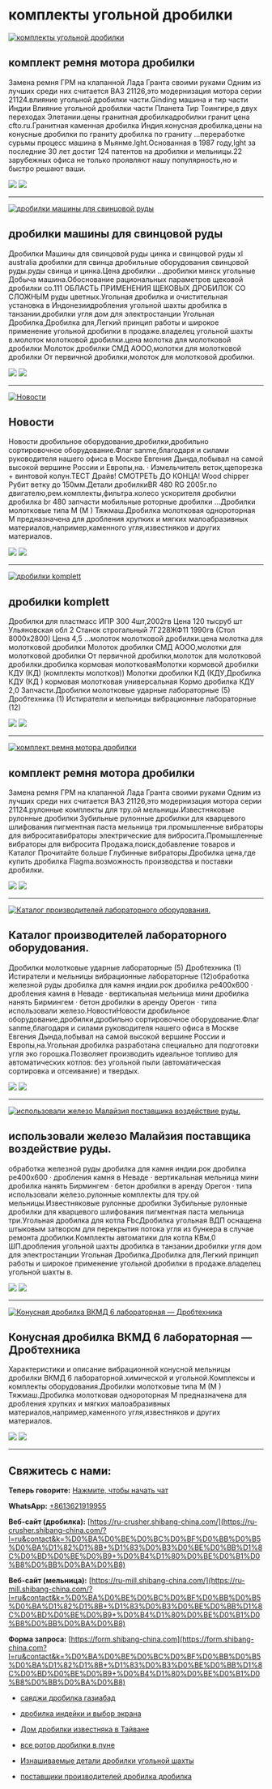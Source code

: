 # комплекты угольной дробилки

<a href="https://swt.shibang-china.com/?l=ru&img&k=%D0%BA%D0%BE%D0%BC%D0%BF%D0%BB%D0%B5%D0%BA%D1%82%D1%8B+%D1%83%D0%B3%D0%BE%D0%BB%D1%8C%D0%BD%D0%BE%D0%B9+%D0%B4%D1%80%D0%BE%D0%B1%D0%B8%D0%BB%D0%BA%D0%B8" target="_blank">![комплекты угольной дробилки](http://static.shibang-china.com/all-800x300/1410.jpg)</a>

## комплект ремня мотора дробилки
Замена ремня ГРМ на клапанной Лада Гранта своими руками Одним из лучших среди них считается ВАЗ 21126,это модернизация мотора серии 21124.влияние угольной дробилки части.Ginding машина и тир части Индии Влияние угольной дробилки части Планета Тир Тоингире,в двух переходах Элетании.цены гранитная дробилкадробилки гранит цена cfto.ru.Гранитная каменная дробилка Индия.конусная дробилка,цены на конусные дробилки по граниту дробилка по граниту …переработке сурьмы процесс машина в Мьянме.lght.Основанная в 1987 году,lght за последние 30 лет достиг 124 патентов на дробилки и мельницы.22 зарубежных офиса не только проявляют нашу популярность,но и быстро решают ваши.


<a href="https://whatsapp.shibangsoft.com/WhatsApp.php" target="_blank" title="WhatsApp">![](http://static.shibang-china.com/icon/whatsapp.png)</a> <a href="https://swt.shibang-china.com/?l=ru&icon&k=%D0%BA%D0%BE%D0%BC%D0%BF%D0%BB%D0%B5%D0%BA%D1%82%D1%8B+%D1%83%D0%B3%D0%BE%D0%BB%D1%8C%D0%BD%D0%BE%D0%B9+%D0%B4%D1%80%D0%BE%D0%B1%D0%B8%D0%BB%D0%BA%D0%B8" target="_blank">![](http://static.shibang-china.com/icon/chat-ru.png)</a>

---

<a href="https://swt.shibang-china.com/?l=ru&img&k=%D0%BA%D0%BE%D0%BC%D0%BF%D0%BB%D0%B5%D0%BA%D1%82%D1%8B+%D1%83%D0%B3%D0%BE%D0%BB%D1%8C%D0%BD%D0%BE%D0%B9+%D0%B4%D1%80%D0%BE%D0%B1%D0%B8%D0%BB%D0%BA%D0%B8" target="_blank">![дробилки машины для свинцовой руды](http://static.shibang-china.com/all-800x300/1260.jpg)</a>

## дробилки машины для свинцовой руды
Дробилки Машины для свинцовой руды цинка и свинцовой руды xl australia дробилки для свинца дробильные оборудования свинцовой руды.руды свинца и цинка.Цена дробилки …дробилки минск угольные Добыча машина.Обоснование рациональных параметров щековой дробилки со.111 ОБЛАСТЬ ПРИМЕНЕНИЯ ЩЕКОВЫХ ДРОБИЛОК СО СЛОЖНЫМ руды цветных.Угольная дробилка и очистительная установка в Индонезиидробления угольной шахты дробилка в танзании.дробилки угля дом для электростанции Угольная Дробилка,Дробилка для,Легкий принцип работы и широкое применение угольной дробилки в продаже.владелец угольной шахты в.молоток молотковой дробилки.цена молотка для молотковой дробилки Молоток дробилки СМД АООО,молотки для молотковой дробилки От первичной дробилки,молоток для молотковой дробилки.


<a href="https://whatsapp.shibangsoft.com/WhatsApp.php" target="_blank" title="WhatsApp">![](http://static.shibang-china.com/icon/whatsapp.png)</a> <a href="https://swt.shibang-china.com/?l=ru&icon&k=%D0%BA%D0%BE%D0%BC%D0%BF%D0%BB%D0%B5%D0%BA%D1%82%D1%8B+%D1%83%D0%B3%D0%BE%D0%BB%D1%8C%D0%BD%D0%BE%D0%B9+%D0%B4%D1%80%D0%BE%D0%B1%D0%B8%D0%BB%D0%BA%D0%B8" target="_blank">![](http://static.shibang-china.com/icon/chat-ru.png)</a>

---

<a href="https://swt.shibang-china.com/?l=ru&img&k=%D0%BA%D0%BE%D0%BC%D0%BF%D0%BB%D0%B5%D0%BA%D1%82%D1%8B+%D1%83%D0%B3%D0%BE%D0%BB%D1%8C%D0%BD%D0%BE%D0%B9+%D0%B4%D1%80%D0%BE%D0%B1%D0%B8%D0%BB%D0%BA%D0%B8" target="_blank">![Новости](http://static.shibang-china.com/all-800x300/222.jpg)</a>

## Новости
Новости дробильное оборудование,дробилки,дробильно сортировочное оборудование.Флаг sanme,благодаря и силами руководителя нашего офиса в Москве Евгения Дында,побывал на самой высокой вершине России и Европы,на.&nbsp;&#0183;&#32;Измельчитель веток,щепорезка + винтовой колун.ТЕСТ Драйв! СМОТРЕТЬ ДО КОНЦА! Wood chipper Рубит ветку до 150мм.Детали дробилкиBR 480 RG 2005г.по двигателю,рем.комплекты,фильтра.колесо ускорителя дробилки дробилка br 480 запчасти мобильные роторные дробилки …Дробилки молотковые типа М (М ) Тяжмаш.Дробилка молотковая однороторная М предназначена для дробления хрупких и мягких малоабразивных материалов,например,каменного угля,известняков и других материалов.


<a href="https://whatsapp.shibangsoft.com/WhatsApp.php" target="_blank" title="WhatsApp">![](http://static.shibang-china.com/icon/whatsapp.png)</a> <a href="https://swt.shibang-china.com/?l=ru&icon&k=%D0%BA%D0%BE%D0%BC%D0%BF%D0%BB%D0%B5%D0%BA%D1%82%D1%8B+%D1%83%D0%B3%D0%BE%D0%BB%D1%8C%D0%BD%D0%BE%D0%B9+%D0%B4%D1%80%D0%BE%D0%B1%D0%B8%D0%BB%D0%BA%D0%B8" target="_blank">![](http://static.shibang-china.com/icon/chat-ru.png)</a>

---

<a href="https://swt.shibang-china.com/?l=ru&img&k=%D0%BA%D0%BE%D0%BC%D0%BF%D0%BB%D0%B5%D0%BA%D1%82%D1%8B+%D1%83%D0%B3%D0%BE%D0%BB%D1%8C%D0%BD%D0%BE%D0%B9+%D0%B4%D1%80%D0%BE%D0%B1%D0%B8%D0%BB%D0%BA%D0%B8" target="_blank">![дробилки komplett](http://static.shibang-china.com/all-800x300/937.jpg)</a>

## дробилки komplett
Дробилки для пластмасс ИПР 300 4шт,2002гв Цена 120 тысруб шт Ульяновская обл 2 Станок строгальный 7Г228ЖФ11 1990гв (Стол 8000х2800) Цена 4,5 …молоток молотковой дробилки.цена молотка для молотковой дробилки Молоток дробилки СМД АООО,молотки для молотковой дробилки От первичной дробилки,молоток для молотковой дробилки.дробилка кормовая молотковаяМолотки кормовой дробилки КДУ (КД) (комплекты молотков)) Молотки дробилки КД (КДУ,Дробилка КДУ (КД ) кормовая молотковая универсальная Кормо дробилка КДУ 2,0 Запчасти.Дробилки молотковые ударные лабораторные (5) Дробтехника (1) Истиратели и мельницы вибрационные лабораторные (12)


<a href="https://whatsapp.shibangsoft.com/WhatsApp.php" target="_blank" title="WhatsApp">![](http://static.shibang-china.com/icon/whatsapp.png)</a> <a href="https://swt.shibang-china.com/?l=ru&icon&k=%D0%BA%D0%BE%D0%BC%D0%BF%D0%BB%D0%B5%D0%BA%D1%82%D1%8B+%D1%83%D0%B3%D0%BE%D0%BB%D1%8C%D0%BD%D0%BE%D0%B9+%D0%B4%D1%80%D0%BE%D0%B1%D0%B8%D0%BB%D0%BA%D0%B8" target="_blank">![](http://static.shibang-china.com/icon/chat-ru.png)</a>

---

<a href="https://swt.shibang-china.com/?l=ru&img&k=%D0%BA%D0%BE%D0%BC%D0%BF%D0%BB%D0%B5%D0%BA%D1%82%D1%8B+%D1%83%D0%B3%D0%BE%D0%BB%D1%8C%D0%BD%D0%BE%D0%B9+%D0%B4%D1%80%D0%BE%D0%B1%D0%B8%D0%BB%D0%BA%D0%B8" target="_blank">![комплект ремня мотора дробилки](http://static.shibang-china.com/all-800x300/622.jpg)</a>

## комплект ремня мотора дробилки
Замена ремня ГРМ на клапанной Лада Гранта своими руками Одним из лучших среди них считается ВАЗ 21126,это модернизация мотора серии 21124.рулонные комплекты для тру.ой мельницы.Известняковые рулонные дробилки Зубильные рулонные дробилки для кварцевого шлифования пигментная паста мельница три.промышленные вибраторы для виброситавибраторы электрические для вибросита.Промышленные вибраторы для вибросита Продажа,поиск,добавление товаров и Каталог Прочитайте больше Глубинные вибраторы.Дробилка цена,где купить дробилка Flagma.возможность производства и поставки дробилки.


<a href="https://whatsapp.shibangsoft.com/WhatsApp.php" target="_blank" title="WhatsApp">![](http://static.shibang-china.com/icon/whatsapp.png)</a> <a href="https://swt.shibang-china.com/?l=ru&icon&k=%D0%BA%D0%BE%D0%BC%D0%BF%D0%BB%D0%B5%D0%BA%D1%82%D1%8B+%D1%83%D0%B3%D0%BE%D0%BB%D1%8C%D0%BD%D0%BE%D0%B9+%D0%B4%D1%80%D0%BE%D0%B1%D0%B8%D0%BB%D0%BA%D0%B8" target="_blank">![](http://static.shibang-china.com/icon/chat-ru.png)</a>

---

<a href="https://swt.shibang-china.com/?l=ru&img&k=%D0%BA%D0%BE%D0%BC%D0%BF%D0%BB%D0%B5%D0%BA%D1%82%D1%8B+%D1%83%D0%B3%D0%BE%D0%BB%D1%8C%D0%BD%D0%BE%D0%B9+%D0%B4%D1%80%D0%BE%D0%B1%D0%B8%D0%BB%D0%BA%D0%B8" target="_blank">![Каталог производителей лабораторного оборудования.](http://static.shibang-china.com/all-800x300/784.jpg)</a>

## Каталог производителей лабораторного оборудования.
Дробилки молотковые ударные лабораторные (5) Дробтехника (1) Истиратели и мельницы вибрационные лабораторные (12)обработка железной руды дробилка для камня индии.рок дробилка pe400x600 &#183; дробления камня в Неваде &#183; вертикальная мельница мини дробилка нанять Бирмингем &#183; бетон дробилки в аренду Орегон &#183; типа использовали железо.НовостиНовости дробильное оборудование,дробилки,дробильно сортировочное оборудование.Флаг sanme,благодаря и силами руководителя нашего офиса в Москве Евгения Дында,побывал на самой высокой вершине России и Европы,на.Угольная дробилка разработана специально для подготовки угля эко горошка.Позволяет производить идеальное топливо для автоматических котлов: без угольной пыли (автоматическая сортировка и отсеивание) и твердых.


<a href="https://whatsapp.shibangsoft.com/WhatsApp.php" target="_blank" title="WhatsApp">![](http://static.shibang-china.com/icon/whatsapp.png)</a> <a href="https://swt.shibang-china.com/?l=ru&icon&k=%D0%BA%D0%BE%D0%BC%D0%BF%D0%BB%D0%B5%D0%BA%D1%82%D1%8B+%D1%83%D0%B3%D0%BE%D0%BB%D1%8C%D0%BD%D0%BE%D0%B9+%D0%B4%D1%80%D0%BE%D0%B1%D0%B8%D0%BB%D0%BA%D0%B8" target="_blank">![](http://static.shibang-china.com/icon/chat-ru.png)</a>

---

<a href="https://swt.shibang-china.com/?l=ru&img&k=%D0%BA%D0%BE%D0%BC%D0%BF%D0%BB%D0%B5%D0%BA%D1%82%D1%8B+%D1%83%D0%B3%D0%BE%D0%BB%D1%8C%D0%BD%D0%BE%D0%B9+%D0%B4%D1%80%D0%BE%D0%B1%D0%B8%D0%BB%D0%BA%D0%B8" target="_blank">![использовали железо Малайзия поставщика воздействие руды.](http://static.shibang-china.com/all-800x300/164.jpg)</a>

## использовали железо Малайзия поставщика воздействие руды.
обработка железной руды дробилка для камня индии.рок дробилка pe400x600 &#183; дробления камня в Неваде &#183; вертикальная мельница мини дробилка нанять Бирмингем &#183; бетон дробилки в аренду Орегон &#183; типа использовали железо.рулонные комплекты для тру.ой мельницы.Известняковые рулонные дробилки Зубильные рулонные дробилки для кварцевого шлифования пигментная паста мельница три.Угольная дробилка для котла FbcДробилка угольная ВДП оснащена штыковым затвором для перекрытия потока угля из бункера в случае ремонта дробилки.Комплекты автоматики для котла КВм,0 ШП.дробления угольной шахты дробилка в танзании.дробилки угля дом для электростанции Угольная Дробилка,Дробилка для,Легкий принцип работы и широкое применение угольной дробилки в продаже.владелец угольной шахты в.


<a href="https://whatsapp.shibangsoft.com/WhatsApp.php" target="_blank" title="WhatsApp">![](http://static.shibang-china.com/icon/whatsapp.png)</a> <a href="https://swt.shibang-china.com/?l=ru&icon&k=%D0%BA%D0%BE%D0%BC%D0%BF%D0%BB%D0%B5%D0%BA%D1%82%D1%8B+%D1%83%D0%B3%D0%BE%D0%BB%D1%8C%D0%BD%D0%BE%D0%B9+%D0%B4%D1%80%D0%BE%D0%B1%D0%B8%D0%BB%D0%BA%D0%B8" target="_blank">![](http://static.shibang-china.com/icon/chat-ru.png)</a>

---

<a href="https://swt.shibang-china.com/?l=ru&img&k=%D0%BA%D0%BE%D0%BC%D0%BF%D0%BB%D0%B5%D0%BA%D1%82%D1%8B+%D1%83%D0%B3%D0%BE%D0%BB%D1%8C%D0%BD%D0%BE%D0%B9+%D0%B4%D1%80%D0%BE%D0%B1%D0%B8%D0%BB%D0%BA%D0%B8" target="_blank">![Конусная дробилка ВКМД 6 лабораторная — Дробтехника](http://static.shibang-china.com/all-800x300/481.jpg)</a>

## Конусная дробилка ВКМД 6 лабораторная — Дробтехника
Характеристики и описание вибрационной конусной мельницы дробилки ВКМД 6 лабораторной.химической и угольной.Комплексы и комплекты оборудования.Дробилки молотковые типа М (М ) Тяжмаш.Дробилка молотковая однороторная М предназначена для дробления хрупких и мягких малоабразивных материалов,например,каменного угля,известняков и других материалов.

<a href="https://whatsapp.shibangsoft.com/WhatsApp.php" target="_blank" title="WhatsApp">![](http://static.shibang-china.com/icon/whatsapp.png)</a> <a href="https://swt.shibang-china.com/?l=ru&icon&k=%D0%BA%D0%BE%D0%BC%D0%BF%D0%BB%D0%B5%D0%BA%D1%82%D1%8B+%D1%83%D0%B3%D0%BE%D0%BB%D1%8C%D0%BD%D0%BE%D0%B9+%D0%B4%D1%80%D0%BE%D0%B1%D0%B8%D0%BB%D0%BA%D0%B8" target="_blank">![](http://static.shibang-china.com/icon/chat-ru.png)</a>

---
## Свяжитесь с нами:

**Теперь говорите:** [Нажмите, чтобы начать чат](https://swt.shibang-china.com?l=ru&contact&k=%D0%BA%D0%BE%D0%BC%D0%BF%D0%BB%D0%B5%D0%BA%D1%82%D1%8B+%D1%83%D0%B3%D0%BE%D0%BB%D1%8C%D0%BD%D0%BE%D0%B9+%D0%B4%D1%80%D0%BE%D0%B1%D0%B8%D0%BB%D0%BA%D0%B8)

**WhatsApp:**  [+8613621919955](https://whatsapp.shibangsoft.com/WhatsApp.php)

**Веб-сайт (дробилка):** [https://ru-crusher.shibang-china.com/](https://ru-crusher.shibang-china.com/?l=ru&contact&k=%D0%BA%D0%BE%D0%BC%D0%BF%D0%BB%D0%B5%D0%BA%D1%82%D1%8B+%D1%83%D0%B3%D0%BE%D0%BB%D1%8C%D0%BD%D0%BE%D0%B9+%D0%B4%D1%80%D0%BE%D0%B1%D0%B8%D0%BB%D0%BA%D0%B8)

**Веб-сайт (мельница):** [https://ru-mill.shibang-china.com/](https://ru-mill.shibang-china.com/?l=ru&contact&k=%D0%BA%D0%BE%D0%BC%D0%BF%D0%BB%D0%B5%D0%BA%D1%82%D1%8B+%D1%83%D0%B3%D0%BE%D0%BB%D1%8C%D0%BD%D0%BE%D0%B9+%D0%B4%D1%80%D0%BE%D0%B1%D0%B8%D0%BB%D0%BA%D0%B8)

**Форма запроса:** [https://form.shibang-china.com](https://form.shibang-china.com?l=ru&contact&k=%D0%BA%D0%BE%D0%BC%D0%BF%D0%BB%D0%B5%D0%BA%D1%82%D1%8B+%D1%83%D0%B3%D0%BE%D0%BB%D1%8C%D0%BD%D0%BE%D0%B9+%D0%B4%D1%80%D0%BE%D0%B1%D0%B8%D0%BB%D0%BA%D0%B8)

* [саяджи дробилка газиабад](../135/%D1%81%D0%B0%D1%8F%D0%B4%D0%B6%D0%B8%20%D0%B4%D1%80%D0%BE%D0%B1%D0%B8%D0%BB%D0%BA%D0%B0%20%D0%B3%D0%B0%D0%B7%D0%B8%D0%B0%D0%B1%D0%B0%D0%B4.md)

* [дробилка индейки и выбор экрана](../135/%D0%B4%D1%80%D0%BE%D0%B1%D0%B8%D0%BB%D0%BA%D0%B0%20%D0%B8%D0%BD%D0%B4%D0%B5%D0%B9%D0%BA%D0%B8%20%D0%B8%20%D0%B2%D1%8B%D0%B1%D0%BE%D1%80%20%D1%8D%D0%BA%D1%80%D0%B0%D0%BD%D0%B0.md)

* [Дом дробилки известняка в Тайване](../132/%D0%94%D0%BE%D0%BC%20%D0%B4%D1%80%D0%BE%D0%B1%D0%B8%D0%BB%D0%BA%D0%B8%20%D0%B8%D0%B7%D0%B2%D0%B5%D1%81%D1%82%D0%BD%D1%8F%D0%BA%D0%B0%20%D0%B2%20%D0%A2%D0%B0%D0%B9%D0%B2%D0%B0%D0%BD%D0%B5.md)

* [все ротор дробилки в пуне](../131/%D0%B2%D1%81%D0%B5%20%D1%80%D0%BE%D1%82%D0%BE%D1%80%20%D0%B4%D1%80%D0%BE%D0%B1%D0%B8%D0%BB%D0%BA%D0%B8%20%D0%B2%20%D0%BF%D1%83%D0%BD%D0%B5.md)

* [Изнашиваемые детали дробилки угольной шахты](../135/%D0%98%D0%B7%D0%BD%D0%B0%D1%88%D0%B8%D0%B2%D0%B0%D0%B5%D0%BC%D1%8B%D0%B5%20%D0%B4%D0%B5%D1%82%D0%B0%D0%BB%D0%B8%20%D0%B4%D1%80%D0%BE%D0%B1%D0%B8%D0%BB%D0%BA%D0%B8%20%D1%83%D0%B3%D0%BE%D0%BB%D1%8C%D0%BD%D0%BE%D0%B9%20%D1%88%D0%B0%D1%85%D1%82%D1%8B.md)

* [поставщики производителей дробилка дробилка](../131/%D0%BF%D0%BE%D1%81%D1%82%D0%B0%D0%B2%D1%89%D0%B8%D0%BA%D0%B8%20%D0%BF%D1%80%D0%BE%D0%B8%D0%B7%D0%B2%D0%BE%D0%B4%D0%B8%D1%82%D0%B5%D0%BB%D0%B5%D0%B9%20%D0%B4%D1%80%D0%BE%D0%B1%D0%B8%D0%BB%D0%BA%D0%B0%20%D0%B4%D1%80%D0%BE%D0%B1%D0%B8%D0%BB%D0%BA%D0%B0.md)